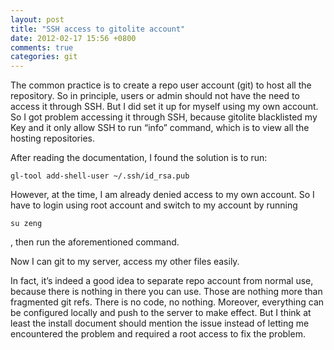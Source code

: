 ```yaml
---
layout: post
title: "SSH access to gitolite account"
date: 2012-02-17 15:56 +0800
comments: true
categories: git
---
```


The common practice is to create a repo user account (git) to host all the repository. So in principle, users or admin should not have the need to access it through SSH. But I did set it up for myself using my own account. So I got problem accessing it through SSH, because gitolite blacklisted my Key and it only allow SSH to run “info” command, which is to view all the hosting repositories.

<!--more-->

After reading the documentation, I found the solution is to run:

`gl-tool add-shell-user ~/.ssh/id_rsa.pub`

However, at the time, I am already denied access to my own account. So I have to login using root account and switch to my account by running

`su zeng`

, then run the aforementioned command.

Now I can git to my server, access my other files easily.

In fact, it’s indeed a good idea to separate repo account from normal use, because there is nothing in there you can use. Those are nothing more than fragmented git refs. There is no code, no nothing. Moreover, everything can be configured locally and push to the server to make effect. But I think at least the install document should mention the issue instead of letting me encountered the problem and required a root access to fix the problem. 
